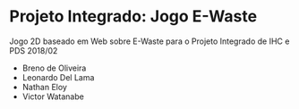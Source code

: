 # Projeto Integrado: Jogo E-Waste

Jogo 2D baseado em Web sobre E-Waste para o Projeto Integrado de IHC e PDS 2018/02

- Breno de Oliveira
- Leonardo Del Lama
- Nathan Eloy
- Victor Watanabe
